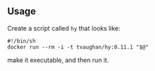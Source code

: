 ## Usage

Create a script called `hy` that looks like:

    #!/bin/sh
    docker run --rm -i -t tvaughan/hy:0.11.1 "$@"

make it executable, and then run it.
